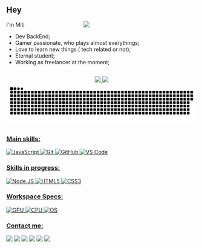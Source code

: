 ## Hey
I'm Miti <img align="right" width="300" src="https://github.com/Mitisuaki/Mitisuaki/blob/main/references/joey.gif" />
-  Dev BackEnd;
-  Gamer passionate, who plays almost everythings;
-  Love to learn new things ( tech related or not);
-  Eternal student;
-  Working as freelancer at the moment;

##
<div align="center">
  <a href="https://github.com/Mitisuaki">
  <img   height="180em" src="https://github-readme-stats.vercel.app/api?username=Mitisuaki&show_icons=true&theme=dracula&include_all_commits=true&count_private=true"/>
  <img   height="180em" src="https://github-readme-stats.vercel.app/api/top-langs/?username=Mitisuaki&layout=compact&langs_count=7&theme=dracula"/>
</div>
<picture align="center">
  <source media="(prefers-color-scheme: dark)" srcset="https://github.com/Mitisuaki/Mitisuaki/blob/output/github-snake-dark.svg" />
  <source media="(prefers-color-scheme: light)" srcset="https://github.com/Mitisuaki/Mitisuaki/blob/output/github-snake.svg" />
  <img alt="github-snake" src="https://github.com/Mitisuaki/Mitisuaki/blob/output/github-snake-dark.svg" />
</picture>

### Main skills:
![JavaScript](https://img.shields.io/badge/JavaScript-323330?style=for-the-badge&logo=javascript&logoColor=F7DF1E)
![Git](https://img.shields.io/badge/git-%23F05033.svg?style=for-the-badge&logo=git&logoColor=white)
![GitHub](https://img.shields.io/badge/github-%23121011.svg?style=for-the-badge&logo=github&logoColor=white)
![VS Code](https://img.shields.io/badge/VS%20Code-0078d7.svg?style=for-the-badge&logo=visual-studio-code&logoColor=white)

### Skills in progress:
![Node.JS](https://img.shields.io/badge/Node.js-43853D?style=for-the-badge&logo=node.js&logoColor=white)
![HTML5](https://img.shields.io/badge/html5-%23E34F26.svg?style=for-the-badge&logo=html5&logoColor=white)
![CSS3](https://img.shields.io/badge/css3-%231572B6.svg?style=for-the-badge&logo=css3&logoColor=white)

### Workspace Specs:
![GPU](https://img.shields.io/badge/NVIDIA-RTX4080-76B900?style=for-the-badge&logo=nvidia&logoColor=white)
![CPU](https://img.shields.io/badge/AMD-Ryzen_7_5800X3D-ED1C24?style=for-the-badge&logo=amd&logoColor=white)
![OS](https://img.shields.io/badge/Windows-0078D6?style=for-the-badge&logo=windows&logoColor=white)

### Contact me:
<a href="https://discord.com/invite/qFtnAR5Fj8" target="_blank"><img src="https://img.shields.io/badge/Discord-7289DA?style=for-the-badge&logo=discord&logoColor=white" target="_blank"></a>
<a href="https://instagram.com/Mitisuaki" target="_blank"><img src="https://img.shields.io/badge/-Instagram-%23E4405F?style=for-the-badge&logo=instagram&logoColor=white" target="_blank"></a>
<a href="https://www.twitch.tv/Mitisuaki" target="_blank"><img src="https://img.shields.io/badge/Twitch-9146FF?style=for-the-badge&logo=twitch&logoColor=white" target="_blank"></a>
<a href="https://www.facebook.com/Mitisuaki/" target="_blank"><img src="https://img.shields.io/badge/Facebook-1877F2?style=for-the-badge&logo=facebook&logoColor=white" target="_blank"></a> 
<a href = "mailto:mitisuaki@gmail.com"><img src="https://img.shields.io/badge/-Gmail-%23333?style=for-the-badge&logo=gmail&logoColor=white" target="_blank"></a>
<a href="https://www.linkedin.com/in/mitisuaki" target="_blank"><img src="https://img.shields.io/badge/-LinkedIn-%230077B5?style=for-the-badge&logo=linkedin&logoColor=white" target="_blank"></a>





